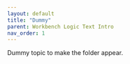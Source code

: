 ```yaml
---
layout: default
title: "Dummy"
parent: Workbench Logic Text Intro
nav_order: 1
---
```





Dummy topic to make the folder appear.